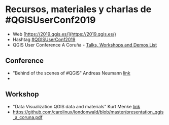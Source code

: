 # Recursos, materiales y charlas de #QGISUserConf2019

- Web [https://2019.qgis.es/](https://2019.qgis.es/)
- Hashtag [#QGISUserConf2019](https://twitter.com/search?f=tweets&vertical=default&q=%23QGISUserConf2019)
- QGIS User Conference A Coruña - [Talks, Workshops and Demos List](https://docs.google.com/spreadsheets/d/1jscFi1QmcaaHmc6XmvbKMXkg9vWyQ8OttmMnkC9QLr0/edit#gid=1257947789)

## Conference

- "Behind of the scenes of #QGIS" Andreas Neumann [link](https://docs.google.com/presentation/d/15fBntItxpOk3V8ZVmg0g6Ox5-ZylInN2zVpVBSrKi6k/edit?usp=sharing)
- 


## Workshop
- "Data Visualization QGIS data and materials" Kurt Menke [link](https://drive.google.com/file/d/1TNqZowEsx1VHds-XpDGV-UvznA9sWYQk/view)
- https://github.com/carolinux/londonwald/blob/master/presentation_qgis_a_coruna.pdf
